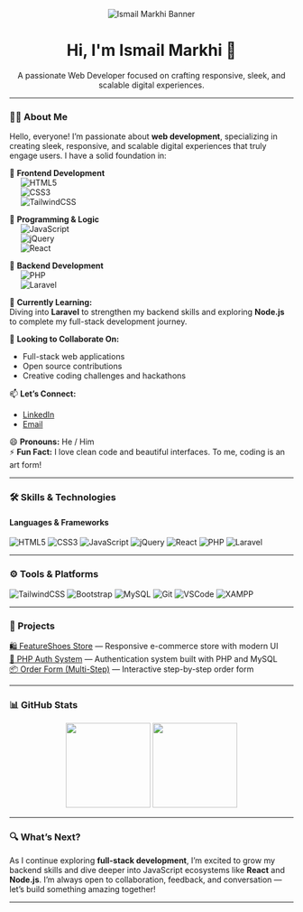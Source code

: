 <p align="center">
  <img src="https://raw.githubusercontent.com/IsmailMarkhi/IsmailMarkhi/main/banner.gif" alt="Ismail Markhi Banner" />
</p>

<h1 align="center">Hi, I'm Ismail Markhi 👋</h1>
<p align="center">
  A passionate Web Developer focused on crafting responsive, sleek, and scalable digital experiences.
</p>

---

### 👨‍💻 About Me

Hello, everyone! I’m passionate about **web development**, specializing in creating sleek, responsive, and scalable digital experiences that truly engage users. I have a solid foundation in:

🔸 **Frontend Development**  
&nbsp;&nbsp;&nbsp;&nbsp; ![HTML5](https://img.shields.io/badge/-HTML5-E34F26?style=flat-square&logo=html5&logoColor=white)  
&nbsp;&nbsp;&nbsp;&nbsp; ![CSS3](https://img.shields.io/badge/-CSS3-1572B6?style=flat-square&logo=css3&logoColor=white)  
&nbsp;&nbsp;&nbsp;&nbsp; ![TailwindCSS](https://img.shields.io/badge/-TailwindCSS-38B2AC?style=flat-square&logo=tailwind-css&logoColor=white)

🔸 **Programming & Logic**  
&nbsp;&nbsp;&nbsp;&nbsp; ![JavaScript](https://img.shields.io/badge/-JavaScript-F7DF1E?style=flat-square&logo=javascript&logoColor=black)  
&nbsp;&nbsp;&nbsp;&nbsp; ![jQuery](https://img.shields.io/badge/-jQuery-0769AD?style=flat-square&logo=jquery&logoColor=white)  
&nbsp;&nbsp;&nbsp;&nbsp; ![React](https://img.shields.io/badge/-React-61DAFB?style=flat-square&logo=react&logoColor=black)

🔸 **Backend Development**  
&nbsp;&nbsp;&nbsp;&nbsp; ![PHP](https://img.shields.io/badge/-PHP-777BB4?style=flat-square&logo=php&logoColor=white)  
&nbsp;&nbsp;&nbsp;&nbsp; ![Laravel](https://img.shields.io/badge/-Laravel-FF2D20?style=flat-square&logo=laravel&logoColor=white)

🌱 **Currently Learning:**  
Diving into **Laravel** to strengthen my backend skills and exploring **Node.js** to complete my full-stack development journey.

💞 **Looking to Collaborate On:**  
- Full-stack web applications  
- Open source contributions  
- Creative coding challenges and hackathons

📫 **Let’s Connect:**  
- [LinkedIn](https://www.linkedin.com/in/ismailmarkhi)  
- [Email](mailto:ismailmarkhi17@gmail.com)  

😄 **Pronouns:** He / Him  
⚡ **Fun Fact:** I love clean code and beautiful interfaces. To me, coding is an art form!

---

### 🛠 Skills & Technologies

#### Languages & Frameworks
![HTML5](https://img.shields.io/badge/-HTML5-000?&logo=html5)
![CSS3](https://img.shields.io/badge/-CSS3-000?&logo=css3)
![JavaScript](https://img.shields.io/badge/-JavaScript-000?&logo=javascript)
![jQuery](https://img.shields.io/badge/-jQuery-000?&logo=jquery)
![React](https://img.shields.io/badge/-React-000?&logo=react)
![PHP](https://img.shields.io/badge/-PHP-000?&logo=php)
![Laravel](https://img.shields.io/badge/-Laravel-000?&logo=laravel)

---

### ⚙️ Tools & Platforms

![TailwindCSS](https://img.shields.io/badge/-TailwindCSS-black?style=flat-square&logo=tailwind-css&logoColor=38B2AC)
![Bootstrap](https://img.shields.io/badge/-Bootstrap-black?style=flat-square&logo=bootstrap&logoColor=563D7C)
![MySQL](https://img.shields.io/badge/-MySQL-black?style=flat-square&logo=mysql&logoColor=4479A1)
![Git](https://img.shields.io/badge/-Git-black?style=flat-square&logo=git&logoColor=F05032)
![VSCode](https://img.shields.io/badge/-VSCode-black?style=flat-square&logo=visual-studio-code&logoColor=007ACC)
![XAMPP](https://img.shields.io/badge/-XAMPP-black?style=flat-square&logo=xampp&logoColor=FB7A24)

---

### 🚀 Projects

[🛍 FeatureShoes Store](https://github.com/IsmailMarkhi/FeatureShoes) — Responsive e-commerce store with modern UI  
[🧰 PHP Auth System](https://github.com/IsmailMarkhi/php-auth) — Authentication system built with PHP and MySQL  
[📦 Order Form (Multi-Step)](https://github.com/IsmailMarkhi/order-form) — Interactive step-by-step order form  

---

### 📊 GitHub Stats

<p align="center">
  <img height="150px" src="https://github-readme-stats.vercel.app/api?username=IsmailMarkhi&show_icons=true&hide_border=true&theme=gruvbox&count_private=true" />
  <img height="150px" src="https://github-readme-stats.vercel.app/api/top-langs/?username=IsmailMarkhi&layout=compact&hide_border=true&theme=gruvbox" />
</p>

---

### 🔍 What’s Next?

As I continue exploring **full-stack development**, I’m excited to grow my backend skills and dive deeper into JavaScript ecosystems like **React** and **Node.js**. I’m always open to collaboration, feedback, and conversation — let’s build something amazing together!

---

<!---
IsmailMarkhi/IsmailMarkhi is a ✨ special ✨ repository because its `README.md` appears on your GitHub profile.
--->
